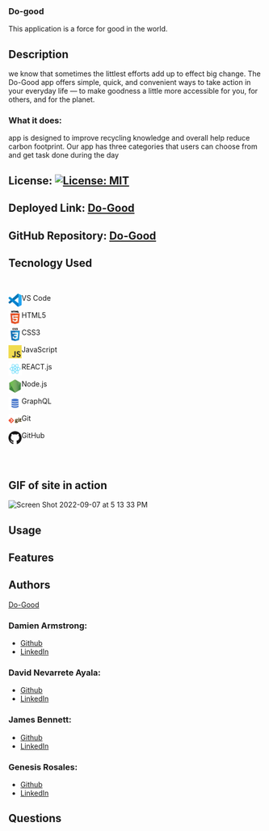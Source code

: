 ### Do-good
This application is a force for good in the world. 

## Description
we know that sometimes the littlest efforts add up to effect big change. The Do-Good app offers simple, quick, and convenient ways to take action in your everyday life — to make goodness a little more accessible for you, for others, and for the planet. 

### What it does:

app is designed to improve recycling knowledge and overall help reduce carbon footprint. Our app has three categories that users can choose from and get task done during the day

## License: <span>[![License: MIT](https://img.shields.io/badge/License-MIT-yellow.svg)](https://opensource.org/licenses/MIT)</span>

## Deployed Link: <span>[Do-Good](https://fast-plateau-87786.herokuapp.com/)</span>

## GitHub Repository: <span>[Do-Good](https://github.com/genrosales11/do-good/projects)</span>

## Tecnology Used
<br>

<img align="left" alt="Visual Studio Code" width="26px" src="https://raw.githubusercontent.com/github/explore/80688e429a7d4ef2fca1e82350fe8e3517d3494d/topics/visual-studio-code/visual-studio-code.png"/><span>VS Code</span><br><br>
<img align="left" alt="HTML5" width="26px" src="https://raw.githubusercontent.com/github/explore/80688e429a7d4ef2fca1e82350fe8e3517d3494d/topics/html/html.png" /><span>HTML5</span><br><br>
<img align="left" alt="CSS3" width="26px" src="https://raw.githubusercontent.com/github/explore/80688e429a7d4ef2fca1e82350fe8e3517d3494d/topics/css/css.png" /><span>CSS3</span><br><br>
<img align="left" alt="JavaScript" width="26px" src="https://raw.githubusercontent.com/github/explore/80688e429a7d4ef2fca1e82350fe8e3517d3494d/topics/javascript/javascript.png" /><span>JavaScript</span><br><br>
<img align="left" alt="React" width="26px" src="https://raw.githubusercontent.com/github/explore/80688e429a7d4ef2fca1e82350fe8e3517d3494d/topics/react/react.png" /><span>REACT.js</span><br><br>
<img align="left" alt="Node.js" width="26px" src="https://raw.githubusercontent.com/github/explore/80688e429a7d4ef2fca1e82350fe8e3517d3494d/topics/nodejs/nodejs.png" /><span>Node.js</span><br><br>
<img align="left" alt="SQL" width="26px" src="https://raw.githubusercontent.com/github/explore/80688e429a7d4ef2fca1e82350fe8e3517d3494d/topics/sql/sql.png" /><span>GraphQL</span><br><br>
<img align="left" alt="Git" width="26px" src="https://raw.githubusercontent.com/github/explore/80688e429a7d4ef2fca1e82350fe8e3517d3494d/topics/git/git.png" /><span>Git</span><br><br>
<img align="left" alt="GitHub" width="26px" src="https://raw.githubusercontent.com/github/explore/78df643247d429f6cc873026c0622819ad797942/topics/github/github.png" /><span>GitHub</span><br>

<br>
<br>

## GIF of site in action


<img width="1319" alt="Screen Shot 2022-09-07 at 5 13 33 PM" src="https://user-images.githubusercontent.com/107210172/189006452-de487938-e536-4137-9cf1-e815a0f80f23.png">




## Usage 

## Features

## Authors 
<span>[Do-Good](https://fast-plateau-87786.herokuapp.com/)</span>

### Damien Armstrong:

* <span>[Github](https://github.com/pirosvs)</span>
* <span>[LinkedIn](https://www.linkedin.com/in/damien-armstrong-412319138/)</span>

### David Nevarrete Ayala:

*  <span>[Github](https://github.com/DNA601)</span>
*  <span>[LinkedIn](https://www.linkedin.com/in/david-navarrete-ayala-31a09623a/)</span>

### James Bennett:

* <span>[Github](https://github.com/OnlyMeHere)</span>
* <span>[LinkedIn](https://www.linkedin.com/in/jamesbennett1here/)</span>

### Genesis Rosales:

* <span>[Github](https://github.com/genrosales11/do-good)</span>
* <span>[LinkedIn](https://www.linkedin.com/in/genesis-rosales-58a55015a/)</span>
## Questions


